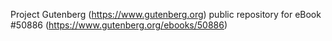 Project Gutenberg (https://www.gutenberg.org) public repository for
eBook #50886 (https://www.gutenberg.org/ebooks/50886)
